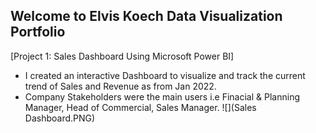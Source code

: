 ## Welcome to Elvis Koech Data Visualization Portfolio


[Project 1: Sales Dashboard Using Microsoft Power BI]

 + I created an interactive Dashboard to visualize and track the current trend of Sales and Revenue as from Jan 2022.
 + Company Stakeholders were the main users i.e Finacial & Planning Manager, Head of Commercial, Sales Manager.
 ![](Sales Dashboard.PNG)
